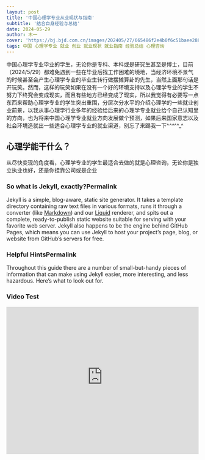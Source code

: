 ```yaml
---
layout: post
title: '中国心理学专业从业现状与指南'
subtitle: '结合自身经验与总结'
date: 2024-05-29
author: 木一
cover: 'https://bj.bjd.com.cn/images/202405/27/665486f2e4b0f6c51baee288.jpeg'
tags: 中国 心理学专业 就业 创业 就业现状 就业指南 经验总结 心理咨询
---
```


中国心理学专业毕业的学生，无论你是专科、本科或是研究生甚至是博士，目前（2024/5/29）都难免遇到一些在毕业后找工作困难的境地，当经济环境不景气的时候甚至会产生心理学专业的毕业生转行做摆摊算卦的先生，当然上面那句话是开玩笑。然而，这样的玩笑如果在没有一个好的环境支持以及心理学专业的学生不努力下终究会变成现实，而且有些地方已经变成了现实，所以我觉得有必要写一点东西来帮助心理学专业的学生突出重围，分层次分水平的介绍心理学的一些就业创业前景，以我从事心理学行业多年的经验给后来的心理学专业就业给个自己认知里的方向，也为将来中国心理学专业就业方向发展做个预测，如果后来国家意志以及社会环境造就出一些适合心理学专业的就业渠道，别忘了来踢我一下^_^^_^^_^
## 心理学能干什么？

从尽快变现的角度看，心理学专业的学生最适合去做的就是心理咨询，无论你是独立执业也好，还是你挂靠公司或是企业

### So what is Jekyll, exactly?Permalink

Jekyll is a simple, blog-aware, static site generator. It takes a template directory containing raw text files in various formats, runs it through a converter (like [Markdown](https://daringfireball.net/projects/markdown/)) and our [Liquid](https://github.com/Shopify/liquid/wiki) renderer, and spits out a complete, ready-to-publish static website suitable for serving with your favorite web server. Jekyll also happens to be the engine behind GitHub Pages, which means you can use Jekyll to host your project’s page, blog, or website from GitHub’s servers for free.

### Helpful HintsPermalink

Throughout this guide there are a number of small-but-handy pieces of information that can make using Jekyll easier, more interesting, and less hazardous. Here’s what to look out for.

### Video Test

<iframe type="text/html" width="100%" height="385" src="https://www.youtube-nocookie.com/embed/p9RTev5ERTk?" frameborder="0"></iframe>
